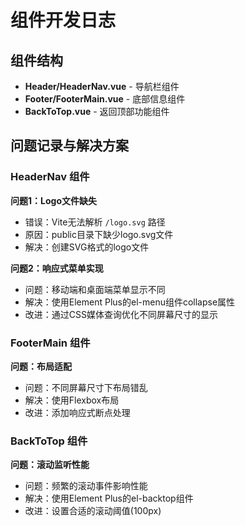 # 组件开发日志

## 组件结构
- **Header/HeaderNav.vue** - 导航栏组件
- **Footer/FooterMain.vue** - 底部信息组件  
- **BackToTop.vue** - 返回顶部功能组件

## 问题记录与解决方案

### HeaderNav 组件

**问题1：Logo文件缺失**
- 错误：Vite无法解析 `/logo.svg` 路径
- 原因：public目录下缺少logo.svg文件
- 解决：创建SVG格式的logo文件

**问题2：响应式菜单实现**
- 问题：移动端和桌面端菜单显示不同
- 解决：使用Element Plus的el-menu组件collapse属性
- 改进：通过CSS媒体查询优化不同屏幕尺寸的显示

### FooterMain 组件

**问题：布局适配**
- 问题：不同屏幕尺寸下布局错乱
- 解决：使用Flexbox布局
- 改进：添加响应式断点处理

### BackToTop 组件

**问题：滚动监听性能**
- 问题：频繁的滚动事件影响性能
- 解决：使用Element Plus的el-backtop组件
- 改进：设置合适的滚动阈值(100px)